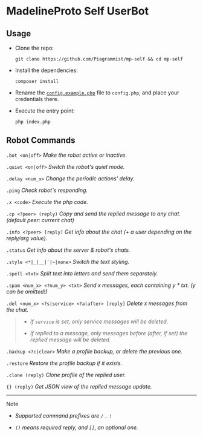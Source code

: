# MadelineProto Self UserBot

## Usage

- Clone the repo:

    ```shell
    git clone https://github.com/Piagrammist/mp-self && cd mp-self
    ```

- Install the dependencies:

    ```shell
    composer install
    ```

- Rename the [`config.example.php`](config.example.php) file to `config.php`, and place your credentials there.

- Execute the entry point:

    ```shell
    php index.php
    ```

## Robot Commands

`.bot <on|off>`
_Make the robot active or inactive._

`.quiet <on|off>`
_Switch the robot's quiet mode._

`.delay <num_x>`
_Change the periodic actions' delay._

`.ping`
_Check robot's responding._

`.x <code>`
_Execute the php code._

`.cp <?peer> (reply)`
_Copy and send the replied message to any chat. (default peer: current chat)_

`.info <?peer> [reply]`
_Get info about the chat (+ a user depending on the reply/arg value)._

`.status`
_Get info about the server & robot's chats._

``.style <*|_|__|`|~|none>``
_Switch the text styling._

`.spell <txt>`
_Split text into letters and send them separately._

`.spam <num_x> <?num_y> <txt>`
_Send x messages, each containing y * txt. (y can be omitted!)_

`.del <num_x> <?s|service> <?a|after> [reply]`
_Delete x messages from the chat._

> - _If `service` is set, only service messages will be deleted._
>
> - _If replied to a message, only messages before (after, if set) the replied message will be deleted._

`.backup <?c|clear>`
_Make a profile backup, or delete the previous one._

`.restore`
_Restore the profile backup if it exists._

`.clone (reply)`
_Clone profile of the replied user._

`{} (reply)`
_Get JSON view of the replied message update._

---

> [!NOTE]
>
> - _Supported command prefixes are `/` `.` `!`_
>
> - _`()` means required reply, and `[]`, an optional one._
